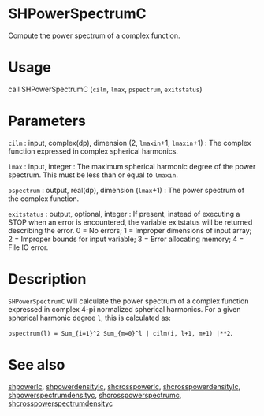 # SHPowerSpectrumC

Compute the power spectrum of a complex function.

# Usage

call SHPowerSpectrumC (`cilm`, `lmax`, `pspectrum`, `exitstatus`)

# Parameters

`cilm` : input, complex(dp), dimension (2, `lmaxin`+1, `lmaxin`+1)
:   The complex function expressed in complex spherical harmonics.

`lmax` : input, integer
:   The maximum spherical harmonic degree of the power spectrum. This must be less than or equal to `lmaxin`.

`pspectrum` : output, real(dp), dimension (`lmax`+1)
:   The power spectrum of the complex function.

`exitstatus` : output, optional, integer
:   If present, instead of executing a STOP when an error is encountered, the variable exitstatus will be returned describing the error. 0 = No errors; 1 = Improper dimensions of input array; 2 = Improper bounds for input variable; 3 = Error allocating memory; 4 = File IO error.

# Description

`SHPowerSpectrumC` will calculate the power spectrum of a complex function expressed in complex 4-pi normalized spherical harmonics. For a given spherical harmonic degree `l`, this is  calculated as:

`pspectrum(l) = Sum_{i=1}^2 Sum_{m=0}^l | cilm(i, l+1, m+1) |**2`.

# See also

[shpowerlc](shpowerlc.html), [shpowerdensitylc](shpowerdensitylc.html), [shcrosspowerlc](shcrosspowerlc.html), [shcrosspowerdensitylc](shcrosspowerdensitylc.html), [shpowerspectrumdensityc](shpowerspectrumdensityc.html), [shcrosspowerspectrumc](shcrosspowerspectrumc.html), [shcrosspowerspectrumdensityc](shcrosspowerspectrumdensityc.html)
